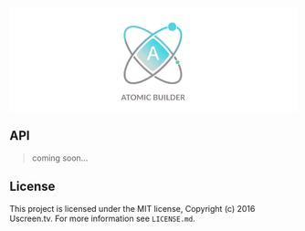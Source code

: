 <img src="https://raw.githubusercontent.com/bitaru/atomic-builder/master/docs/atomic.png" alt="react atomic builder" align="center" />

## API
> coming soon...

## License

This project is licensed under the MIT license, Copyright (c) 2016 Uscreen.tv. For more information see `LICENSE.md`.
